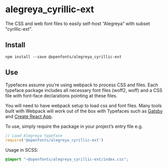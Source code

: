 
# alegreya_cyrillic-ext

The CSS and web font files to easily self-host “Alegreya” with subset "cyrillic-ext".

## Install

`npm install --save @openfonts/alegreya_cyrillic-ext`

## Use

Typefaces assume you’re using webpack to process CSS and files. Each typeface
package includes all necessary font files (woff2, woff) and a CSS file with
font-face declarations pointing at these files.

You will need to have webpack setup to load css and font files. Many tools built
with Webpack will work out of the box with Typefaces such as [Gatsby](https://github.com/gatsbyjs/gatsby)
and [Create React App](https://github.com/facebookincubator/create-react-app).

To use, simply require the package in your project’s entry file e.g.

```javascript
// Load Alegreya typeface
require('@openfonts/alegreya_cyrillic-ext')
```

Usage in SCSS:
```scss
@import "~@openfonts/alegreya_cyrillic-ext/index.css";
```
